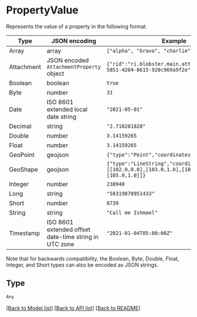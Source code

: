 # PropertyValue

Represents the value of a property in the following format.

| Type       | JSON encoding                                         | Example                                                                                            |
|----------- |-------------------------------------------------------|----------------------------------------------------------------------------------------------------|
| Array      | array                                                 | `["alpha", "bravo", "charlie"]`                                                                    |
| Attachment | JSON encoded `AttachmentProperty` object              | `{"rid":"ri.blobster.main.attachment.2f944bae-5851-4204-8615-920c969a9f2e"}`                       |
| Boolean    | boolean                                               | `true`                                                                                             |
| Byte       | number                                                | `31`                                                                                               |
| Date       | ISO 8601 extended local date string                   | `"2021-05-01"`                                                                                     |
| Decimal    | string                                                | `"2.718281828"`                                                                                    |
| Double     | number                                                | `3.14159265`                                                                                       |
| Float      | number                                                | `3.14159265`                                                                                       |
| GeoPoint   | geojson                                               | `{"type":"Point","coordinates":[102.0,0.5]}`                                                       |
| GeoShape   | geojson                                               | `{"type":"LineString","coordinates":[[102.0,0.0],[103.0,1.0],[104.0,0.0],[105.0,1.0]]}`            |
| Integer    | number                                                | `238940`                                                                                           |
| Long       | string                                                | `"58319870951433"`                                                                                 |
| Short      | number                                                | `8739`                                                                                             |
| String     | string                                                | `"Call me Ishmael"`                                                                                |
| Timestamp  | ISO 8601 extended offset date-time string in UTC zone | `"2021-01-04T05:00:00Z"`                                                                           |

Note that for backwards compatibility, the Boolean, Byte, Double, Float, Integer, and Short types can also be encoded as JSON strings.


## Type
```python
Any
```


[[Back to Model list]](../../../README.md#models-v2-link) [[Back to API list]](../../../README.md#apis-v2-link) [[Back to README]](../../../README.md)
